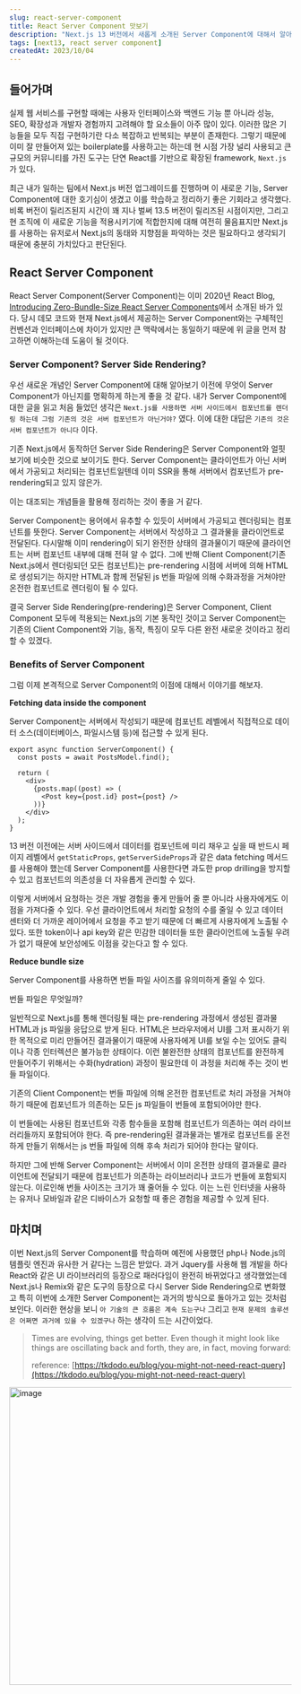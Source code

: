```yaml
---
slug: react-server-component
title: React Server Component 맛보기
description: "Next.js 13 버전에서 새롭게 소개된 Server Component에 대해서 알아보자"
tags: [next13, react server component]
createdAt: 2023/10/04
---
```


## 들어가며

실제 웹 서비스를 구현할 때에는 사용자 인터페이스와 백엔드 기능 뿐 아니라 성능, SEO, 확장성과 개발자 경험까지 고려해야 할 요소들이 아주 많이 있다. 이러한 많은 기능들을 모두 직접 구현하기란 다소 복잡하고 반복되는 부분이 존재한다. 그렇기 때문에 이미 잘 만들어져 있는 boilerplate를 사용하고는 하는데 현 시점 가장 널리 사용되고 큰 규모의 커뮤니티를 가진 도구는 단연 React를 기반으로 확장된 framework, `Next.js`가 있다.

최근 내가 일하는 팀에서 Next.js 버전 업그레이드를 진행하며 이 새로운 기능, Server Component에 대한 호기심이 생겼고 이를 학습하고 정리하기 좋은 기회라고 생각했다. 비록 버전이 릴리즈된지 시간이 꽤 지나 벌써 13.5 버전이 릴리즈된 시점이지만, 그리고 현 조직에 이 새로운 기능을 적용시키기에 적합한지에 대해 여전히 물음표지만 Next.js를 사용하는 유저로서 Next.js의 동태와 지향점을 파악하는 것은 필요하다고 생각되기 때문에 충분히 가치있다고 판단된다.

## React Server Component

React Server Component(Server Component)는 이미 2020년 React Blog, [Introducing Zero-Bundle-Size React Server Components](https://legacy.reactjs.org/blog/2020/12/21/data-fetching-with-react-server-components.html?)에서 소개된 바가 있다. 당시 데모 코드와 현재 Next.js에서 제공하는 Server Component와는 구체적인 컨벤션과 인터페이스에 차이가 있지만 큰 맥락에서는 동일하기 때문에 위 글을 먼저 참고하면 이해하는데 도움이 될 것이다.

### Server Component? Server Side Rendering?

우선 새로운 개념인 Server Component에 대해 알아보기 이전에 무엇이 Server Component가 아닌지를 명확하게 하는게 좋을 것 같다.
내가 Server Component에 대한 글을 읽고 처음 들었던 생각은 `Next.js를 사용하면 서버 사이드에서 컴포넌트를 렌더링 하는데 그럼 기존의 것은 서버 컴포넌트가 아닌거야?` 였다. 이에 대한 대답은 `기존의 것은 서버 컴포넌트가 아니다` 이다.

기존 Next.js에서 동작하던 Server Side Rendering은 Server Component와 얼핏 보기에 비슷한 것으로 보이기도 한다. Server Component는 클라이언트가 아닌 서버에서 가공되고 처리되는 컴포넌트일텐데 이미 SSR을 통해 서버에서 컴포넌트가 pre-rendering되고 있지 않은가.

이는 대조되는 개념들을 활용해 정리하는 것이 좋을 거 같다.

Server Component는 용어에서 유추할 수 있듯이 서버에서 가공되고 렌더링되는 컴포넌트를 뜻한다. Server Component는 서버에서 작성하고 그 결과물을 클라이언트로 전달된다. 다시말해 이미 rendering이 되기 완전한 상태의 결과물이기 때문에 클라이언트는 서버 컴포넌트 내부에 대해 전혀 알 수 없다. 그에 반해 Client Component(기존 Next.js에서 렌더링되던 모든 컴포넌트)는 pre-rendering 시점에 서버에 의해 HTML로 생성되기는 하지만 HTML과 함께 전달된 js 번들 파일에 의해 수화과정을 거쳐야만 온전한 컴포넌트로 렌더링이 될 수 있다.

결국 Server Side Rendering(pre-rendering)은 Server Component, Client Component 모두에 적용되는 Next.js의 기본 동작인 것이고 Server Component는 기존의 Client Component와 기능, 동작, 특징이 모두 다른 완전 새로운 것이라고 정리할 수 있겠다.

### Benefits of Server Component

그럼 이제 본격적으로 Server Component의 이점에 대해서 이야기를 해보자.

**Fetching data inside the component**

Server Component는 서버에서 작성되기 때문에 컴포넌트 레벨에서 직접적으로 데이터 소스(데이터베이스, 파일시스템 등)에 접근할 수 있게 된다.

```tsx
export async function ServerComponent() {
  const posts = await PostsModel.find();

  return (
    <div>
      {posts.map((post) => (
        <Post key={post.id} post={post} />
      ))}
    </div>
  );
}
```

13 버전 이전에는 서버 사이드에서 데이터를 컴포넌트에 미리 채우고 싶을 때 반드시 페이지 레벨에서 `getStaticProps`, `getServerSideProps`과 같은 data fetching 메서드를 사용해야 했는데 Server Component를 사용한다면 과도한 prop drilling을 방지할 수 있고 컴포넌트의 의존성을 더 자유롭게 관리할 수 있다.

이렇게 서버에서 요청하는 것은 개발 경험을 좋게 만들어 줄 뿐 아니라 사용자에게도 이점을 가져다줄 수 있다. 우선 클라이언트에서 처리할 요청의 수를 줄일 수 있고 데이터 센터와 더 가까운 레이어에서 요청을 주고 받기 때문에 더 빠르게 사용자에게 노출될 수 있다. 또한 token이나 api key와 같은 민감한 데이터들 또한 클라이언트에 노출될 우려가 없기 때문에 보안성에도 이점을 갖는다고 할 수 있다.

**Reduce bundle size**

Server Component를 사용하면 번들 파일 사이즈를 유의미하게 줄일 수 있다.

번들 파일은 무엇일까?

일반적으로 Next.js를 통해 렌더링될 때는 pre-rendering 과정에서 생성된 결과물 HTML과 js 파일을 응답으로 받게 된다. HTML은 브라우저에서 UI를 그저 표시하기 위한 목적으로 미리 만들어진 결과물이기 때문에 사용자에게 UI를 보일 수는 있어도 클릭이나 각종 인터렉션은 불가능한 상태이다. 이런 불완전한 상태의 컴포넌트를 완전하게 만들어주기 위해서는 수화(hydration) 과정이 필요한데 이 과정을 처리해 주는 것이 번들 파일이다.

기존의 Client Component는 번들 파일에 의해 온전한 컴포넌트로 처리 과정을 거쳐야 하기 때문에 컴포넌트가 의존하는 모든 js 파일들이 번들에 포함되어야만 한다.

이 번들에는 사용된 컴포넌트와 각종 함수들을 포함해 컴포넌트가 의존하는 여러 라이브러리들까지 포함되어야 한다. 즉 pre-rendering된 결과물과는 별개로 컴포넌트를 온전하게 만들기 위해서는 js 번들 파일에 의해 후속 처리가 되어야 한다는 말이다.

하지만 그에 반해 Server Component는 서버에서 이미 온전한 상태의 결과물로 클라이언트에 전달되기 때문에 컴포넌트가 의존하는 라이브러리나 코드가 번들에 포함되지 않는다. 이로인해 번들 사이즈는 크기가 꽤 줄어들 수 있다. 이는 느린 인터넷을 사용하는 유저나 모바일과 같은 디바이스가 요청할 때 좋은 경험을 제공할 수 있게 된다.

## 마치며

이번 Next.js의 Server Component를 학습하며 예전에 사용했던 php나 Node.js의 템플릿 엔진과 유사한 거 같다는 느낌은 받았다. 과거 Jquery를 사용해 웹 개발을 하다 React와 같은 UI 라이브러리의 등장으로 패러다임이 완전히 바뀌었다고 생각했었는데 Next.js나 Remix와 같은 도구의 등장으로 다시 Server Side Rendering으로 변화했고 특히 이번에 소개한 Server Component는 과거의 방식으로 돌아가고 있는 것처럼 보인다. 이러한 현상을 보니 `아 기술의 큰 흐름은 계속 도는구나` 그리고 `현재 문제의 솔루션은 어쩌면 과거에 있을 수 있겠구나` 하는 생각이 드는 시간이었다.

> Times are evolving, things get better. Even though it might look like things are oscillating back and forth, they are, in fact, moving forward:
>
> reference: [https://tkdodo.eu/blog/you-might-not-need-react-query](https://tkdodo.eu/blog/you-might-not-need-react-query)

<img width="531" alt="image" src="https://github.com/marco0212/yeop.in/assets/50050459/d8bb8749-f425-434e-8d15-63c3d7749653">
